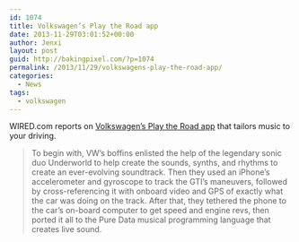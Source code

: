 ```yaml
---
id: 1074
title: Volkswagen’s Play the Road app
date: 2013-11-29T03:01:52+00:00
author: Jenxi
layout: post
guid: http://bakingpixel.com/?p=1074
permalink: /2013/11/29/volkswagens-play-the-road-app/
categories:
  - News
tags:
  - volkswagen
---
```

WIRED.com reports on [Volkswagen’s Play the Road app](http://www.wired.com/autopia/2013/11/volkswagen-play-the-road/) that tailors music to your driving.

> To begin with, VW’s boffins enlisted the help of the legendary sonic duo Underworld to help create the sounds, synths, and rhythms to create an ever-evolving soundtrack. Then they used an iPhone’s accelerometer and gyroscope to track the GTI’s maneuvers, followed by cross-referencing it with onboard video and GPS of exactly what the car was doing on the track. After that, they tethered the phone to the car’s on-board computer to get speed and engine revs, then ported it all to the Pure Data musical programming language that creates live sound.